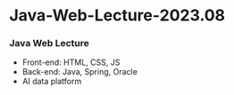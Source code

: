 # Java-Web-Lecture-2023.08

### Java Web Lecture
- Front-end: HTML, CSS, JS
- Back-end: Java, Spring, Oracle
- AI data platform
